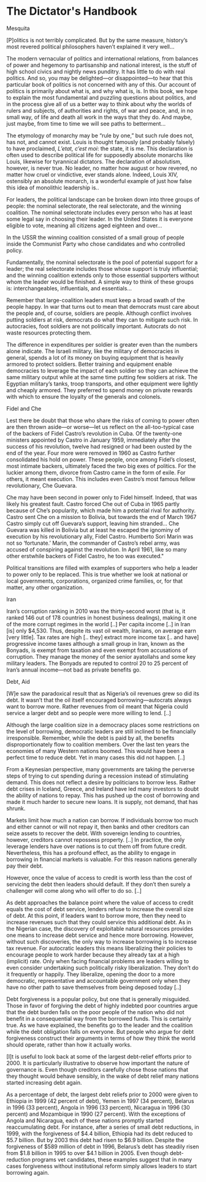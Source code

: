 # The Dictator's Handbook

Mesquita

[P]olitics is not terribly complicated. But by the same measure,
history’s most revered political philosophers haven’t explained it
very well...

The modern vernacular of politics and international relations, from
balances of power and hegemony to partisanship and national interest,
is the stuff of high school civics and nightly news punditry. It has
little to do with real politics. And so, you may be delighted—or
disappointed—to hear that this particular book of politics is not
concerned with any of this. Our account of politics is primarily about
what is, and why what is, is. In this book, we hope to explain the
most fundamental and puzzling questions about politics, and in the
process give all of us a better way to think about why the worlds of
rulers and subjects, of authorities and rights, of war and peace, and,
in no small way, of life and death all work in the ways that they
do. And maybe, just maybe, from time to time we will see paths to
betterment...

The etymology of monarchy may be “rule by one,” but such rule does
not, has not, and cannot exist. Louis is thought famously (and
probably falsely) to have proclaimed, *L’etat, c’est moi*: the state,
it is me. This declaration is often used to describe political life
for supposedly absolute monarchs like Louis, likewise for tyrannical
dictators. The declaration of absolutism, however, is never true. No
leader, no matter how august or how revered, no matter how cruel or
vindictive, ever stands alone. Indeed, Louis XIV, ostensibly an
absolute monarch, is a wonderful example of just how false this idea
of monolithic leadership is..

For leaders, the political landscape can be broken down into three
groups of people: the nominal selectorate, the real selectorate, and
the winning coalition. The nominal selectorate includes every person
who has at least some legal say in choosing their leader. In the
United States it is everyone eligible to vote, meaning all citizens
aged eighteen and over...

In the USSR the winning coalition consisted of a small group of people
inside the Communist Party who chose candidates and who controlled
policy.

Fundamentally, the nominal selectorate is the pool of potential
support for a leader; the real selectorate includes those whose
support is truly influential; and the winning coalition extends only
to those essential supporters without whom the leader would be
finished. A simple way to think of these groups is: interchangeables,
influentials, and essentials...

<a name='war'/>

Remember that large-coalition leaders must keep a broad swath of the
people happy. In war that turns out to mean that democrats must care
about the people and, of course, soldiers are people. Although
conflict involves putting soldiers at risk, democrats do what they can
to mitigate such risk. In autocracies, foot soldiers are not
politically important. Autocrats do not waste resources protecting
them.

The difference in expenditures per soldier is greater even than the
numbers alone indicate. The Israeli military, like the military of
democracies in general, spends a lot of its money on buying equipment
that is heavily armored to protect soldiers. Better training and
equipment enable democracies to leverage the impact of each soldier so
they can achieve the same military output while at the same time
putting few soldiers at risk. The Egyptian military’s tanks, troop
transports, and other equipment were lightly and cheaply armored. They
preferred to spend money on private rewards with which to ensure the
loyalty of the generals and colonels.

Fidel and Che

Lest there be doubt that those who share the risks of coming to power
often are then thrown aside—or worse—let us reflect on the
all-too-typical case of the backers of Fidel Castro’s revolution in
Cuba. Of the twenty-one ministers appointed by Castro in January 1959,
immediately after the success of his revolution, twelve had resigned
or had been ousted by the end of the year. Four more were removed in
1960 as Castro further consolidated his hold on power. These people,
once among Fidel’s closest, most intimate backers, ultimately faced
the two big exes of politics. For the luckier among them, divorce from
Castro came in the form of exile. For others, it meant execution. This
includes even Castro’s most famous fellow revolutionary, Che Guevara.

Che may have been second in power only to Fidel himself. Indeed, that
was likely his greatest fault. Castro forced Che out of Cuba in 1965
partly because of Che’s popularity, which made him a potential rival
for authority. Castro sent Che on a mission to Bolivia, but towards
the end of March 1967 Castro simply cut off Guevara’s support, leaving
him stranded... Che Guevara was killed in Bolivia but at least he
escaped the ignominy of execution by his revolutionary ally, Fidel
Castro. Humberto Sori Marin was not so ‘fortunate.’ Marin, the
commander of Castro’s rebel army, was accused of conspiring against
the revolution. In April 1961, like so many other erstwhile backers of
Fidel Castro, he too was executed."

Political transitions are filled with examples of supporters who help
a leader to power only to be replaced. This is true whether we look at
national or local governments, corporations, organized crime families,
or, for that matter, any other organization.

Iran

Iran’s corruption ranking in 2010 was the thirty-second worst (that
is, it ranked 146 out of 178 countries in honest business dealings),
making it one of the more corrupt regimes in the world [..] Per capita
income [..] in Iran [is] only $4,530. Thus, despite its vast oil
wealth, Iranians, on average earn [very little]. Tax rates are high
[.. they] extract more income tax [.. and have] progressive income
taxes although a small group in Iran, known as the Bonyads, is exempt
from taxation and even exempt from accusations of corruption. They
manage the money of the senior ayatollahs and some key military
leaders. The Bonyads are reputed to control 20 to 25 percent of Iran’s
annual income—not bad as private benefits go.

Debt, Aid

[W]e saw the paradoxical result that as Nigeria’s oil revenues grew so
did its debt. It wasn’t that the oil itself encouraged
borrowing—autocrats always want to borrow more. Rather revenues from
oil meant that Nigeria could service a larger debt and so people were
more willing to lend. [..]

Although the large coalition size in a democracy places some
restrictions on the level of borrowing, democratic leaders are still
inclined to be financially irresponsible. Remember, while the debt is
paid by all, the benefits disproportionately flow to coalition
members. Over the last ten years the economies of many Western nations
boomed. This would have been a perfect time to reduce debt. Yet in
many cases this did not happen. [..]

From a Keynesian perspective, many governments are taking the perverse
steps of trying to cut spending during a recession instead of
stimulating demand. This does not reflect a desire by politicians to
borrow less. Rather debt crises in Iceland, Greece, and Ireland have
led many investors to doubt the ability of nations to repay. This has
pushed up the cost of borrowing and made it much harder to secure new
loans. It is supply, not demand, that has shrunk.

Markets limit how much a nation can borrow. If individuals borrow too
much and either cannot or will not repay it, then banks and other
creditors can seize assets to recover the debt. With sovereign lending
to countries, however, creditors cannot repossess property. [..] In
practice, the only leverage lenders have over nations is to cut them
off from future credit. Nevertheless, this has a profound effect, as
the ability to engage in borrowing in financial markets is
valuable. For this reason nations generally pay their debt.

However, once the value of access to credit is worth less than the
cost of servicing the debt then leaders should default. If they don’t
then surely a challenger will come along who will offer to do so. [..]

As debt approaches the balance point where the value of access to
credit equals the cost of debt service, lenders refuse to increase the
overall size of debt. At this point, if leaders want to borrow more,
then they need to increase revenues such that they could service this
additional debt. As in the Nigerian case, the discovery of exploitable
natural resources provides one means to increase debt service and
hence more borrowing. However, without such discoveries, the only way
to increase borrowing is to increase tax revenue. For autocratic
leaders this means liberalizing their policies to encourage people to
work harder because they already tax at a high (implicit) rate. Only
when facing financial problems are leaders willing to even consider
undertaking such politically risky liberalization. They don’t do it
frequently or happily. They liberalize, opening the door to a more
democratic, representative and accountable government only when they
have no other path to save themselves from being deposed today [..]

Debt forgiveness is a popular policy, but one that is generally
misguided. Those in favor of forgiving the debt of highly indebted
poor countries argue that the debt burden falls on the poor people of
the nation who did not benefit in a consequential way from the
borrowed funds. This is certainly true. As we have explained, the
benefits go to the leader and the coalition while the debt obligation
falls on everyone. But people who argue for debt forgiveness construct
their arguments in terms of how they think the world should operate,
rather than how it actually works.

[I]t is useful to look back at some of the largest debt-relief efforts
prior to 2000. It is particularly illustrative to observe how
important the nature of governance is. Even though creditors carefully
chose those nations that they thought would behave sensibly, in the
wake of debt relief many nations started increasing debt again.

As a percentage of debt, the largest debt reliefs prior to 2000 were
given to Ethiopia in 1999 (42 percent of debt), Yemen in 1997 (34
percent), Belarus in 1996 (33 percent), Angola in 1996 (33 percent),
Nicaragua in 1996 (30 percent) and Mozambique in 1990 (27
percent). With the exceptions of Angola and Nicaragua, each of these
nations promptly started reaccumulating debt. For instance, after a
series of small debt reductions, in 1999, with the forgiveness of $4.4
billion, Ethiopia had its debt reduced to $5.7 billion. But by 2003
this debt had risen to $6.9 billion. Despite the forgiveness of $589
million of debt in 1996, Belarus’s debt has steadily risen from $1.8
billion in 1995 to over $4.1 billion in 2005. Even though
debt-reduction programs vet candidates, these examples suggest that in
many cases forgiveness without institutional reform simply allows
leaders to start borrowing again.

